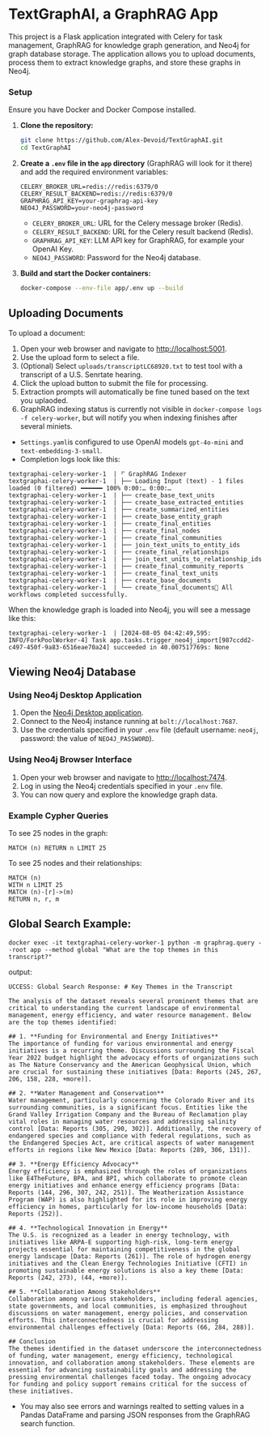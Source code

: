 # TextGraphAI, a GraphRAG App

This project is a Flask application integrated with Celery for task management, GraphRAG for knowledge graph generation, and Neo4j for graph database storage. The application allows you to upload documents, process them to extract knowledge graphs, and store these graphs in Neo4j.

### Setup

Ensure you have Docker and Docker Compose installed.

1. **Clone the repository:**

   ```bash
   git clone https://github.com/Alex-Devoid/TextGraphAI.git
   cd TextGraphAI
   ```

2. **Create a `.env` file in the `app` directory** (GraphRAG will look for it there) and add the required environment variables:

   ```env
   CELERY_BROKER_URL=redis://redis:6379/0
   CELERY_RESULT_BACKEND=redis://redis:6379/0
   GRAPHRAG_API_KEY=your-graphrag-api-key
   NEO4J_PASSWORD=your-neo4j-password
   ```

   - `CELERY_BROKER_URL`: URL for the Celery message broker (Redis).
   - `CELERY_RESULT_BACKEND`: URL for the Celery result backend (Redis).
   - `GRAPHRAG_API_KEY`: LLM API key for GraphRAG, for example your OpenAI Key.
   - `NEO4J_PASSWORD`: Password for the Neo4j database.

3. **Build and start the Docker containers:**

   ```bash
   docker-compose --env-file app/.env up --build
   ```


## Uploading Documents

To upload a document:

1. Open your web browser and navigate to [http://localhost:5001](http://localhost:5001).
2. Use the upload form to select a file.
3. (Optional) Select `uploads/transcriptLC68920.txt` to test tool with a transcript of a U.S. Senrtate hearing.
4. Click the upload button to submit the file for processing.
5. Extraction prompts will automatically be fine tuned based on the text you uplaoded.
6. GraphRAG indexing status is currently not visible in `docker-compose logs -f celery-worker`, but will notify you when indexing finishes after several miniets. 
- `Settings.yaml`is configured to use OpenAI models `gpt-4o-mini` and `text-embedding-3-small`.
- Completion logs look like this:
```
textgraphai-celery-worker-1  | ⠋ GraphRAG Indexer 
textgraphai-celery-worker-1  | ├── Loading Input (text) - 1 files loaded (0 filtered) ━━━━━━ 100% 0:00:… 0:00:…
textgraphai-celery-worker-1  | ├── create_base_text_units
textgraphai-celery-worker-1  | ├── create_base_extracted_entities
textgraphai-celery-worker-1  | ├── create_summarized_entities
textgraphai-celery-worker-1  | ├── create_base_entity_graph
textgraphai-celery-worker-1  | ├── create_final_entities
textgraphai-celery-worker-1  | ├── create_final_nodes
textgraphai-celery-worker-1  | ├── create_final_communities
textgraphai-celery-worker-1  | ├── join_text_units_to_entity_ids
textgraphai-celery-worker-1  | ├── create_final_relationships
textgraphai-celery-worker-1  | ├── join_text_units_to_relationship_ids
textgraphai-celery-worker-1  | ├── create_final_community_reports
textgraphai-celery-worker-1  | ├── create_final_text_units
textgraphai-celery-worker-1  | ├── create_base_documents
textgraphai-celery-worker-1  | └── create_final_documents🚀 All workflows completed successfully.
```

When the knowledge graph is loaded into Neo4j, you will see a message like this:
```
textgraphai-celery-worker-1  | [2024-08-05 04:42:49,595: INFO/ForkPoolWorker-4] Task app.tasks.trigger_neo4j_import[987ccdd2-c497-450f-9a83-6516eae70a24] succeeded in 40.007517769s: None
```


## Viewing Neo4j Database

### Using Neo4j Desktop Application

1. Open the [Neo4j Desktop application](https://neo4j.com/download/?utm_source=Google&utm_medium=PaidSearch&utm_campaign=Evergreen&utm_content=AMS-Search-SEMBrand-Evergreen-None-SEM-SEM-NonABM&utm_term=download%20neo4j&utm_adgroup=download&gad_source=1&gclid=Cj0KCQjwzby1BhCQARIsAJ_0t5MPiON1FsQVy85OZEZAS332LfsIOniodk-9z0h2vfw1QWrLDmB1YAUaAs6DEALw_wcB).
2. Connect to the Neo4j instance running at `bolt://localhost:7687`.
3. Use the credentials specified in your `.env` file (default username: `neo4j`, password: the value of `NEO4J_PASSWORD`).

### Using Neo4j Browser Interface

1. Open your web browser and navigate to [http://localhost:7474](http://localhost:7474).
2. Log in using the Neo4j credentials specified in your `.env` file.
3. You can now query and explore the knowledge graph data.

### Example Cypher Queries

To see 25 nodes in the graph:

```cypher
MATCH (n) RETURN n LIMIT 25
```

To see 25 nodes and their relationships:

```cypher
MATCH (n)
WITH n LIMIT 25
MATCH (n)-[r]->(m)
RETURN n, r, m
```

## Global Search Example:
```
docker exec -it textgraphai-celery-worker-1 python -m graphrag.query --root app --method global "What are the top themes in this transcript?"
```

output:
```
UCCESS: Global Search Response: # Key Themes in the Transcript

The analysis of the dataset reveals several prominent themes that are critical to understanding the current landscape of environmental management, energy efficiency, and water resource management. Below are the top themes identified:

## 1. **Funding for Environmental and Energy Initiatives**
The importance of funding for various environmental and energy initiatives is a recurring theme. Discussions surrounding the Fiscal Year 2022 budget highlight the advocacy efforts of organizations such as The Nature Conservancy and the American Geophysical Union, which are crucial for sustaining these initiatives [Data: Reports (245, 267, 206, 158, 228, +more)].

## 2. **Water Management and Conservation**
Water management, particularly concerning the Colorado River and its surrounding communities, is a significant focus. Entities like the Grand Valley Irrigation Company and the Bureau of Reclamation play vital roles in managing water resources and addressing salinity control [Data: Reports (305, 290, 302)]. Additionally, the recovery of endangered species and compliance with federal regulations, such as the Endangered Species Act, are critical aspects of water management efforts in regions like New Mexico [Data: Reports (289, 306, 131)].

## 3. **Energy Efficiency Advocacy**
Energy efficiency is emphasized through the roles of organizations like E4TheFuture, BPA, and BPI, which collaborate to promote clean energy initiatives and enhance energy efficiency programs [Data: Reports (144, 296, 307, 242, 251)]. The Weatherization Assistance Program (WAP) is also highlighted for its role in improving energy efficiency in homes, particularly for low-income households [Data: Reports (252)].

## 4. **Technological Innovation in Energy**
The U.S. is recognized as a leader in energy technology, with initiatives like ARPA-E supporting high-risk, long-term energy projects essential for maintaining competitiveness in the global energy landscape [Data: Reports (261)]. The role of hydrogen energy initiatives and the Clean Energy Technologies Initiative (CFTI) in promoting sustainable energy solutions is also a key theme [Data: Reports (242, 273), (44, +more)].

## 5. **Collaboration Among Stakeholders**
Collaboration among various stakeholders, including federal agencies, state governments, and local communities, is emphasized throughout discussions on water management, energy policies, and conservation efforts. This interconnectedness is crucial for addressing environmental challenges effectively [Data: Reports (66, 284, 288)].

## Conclusion
The themes identified in the dataset underscore the interconnectedness of funding, water management, energy efficiency, technological innovation, and collaboration among stakeholders. These elements are essential for advancing sustainability goals and addressing the pressing environmental challenges faced today. The ongoing advocacy for funding and policy support remains critical for the success of these initiatives.
```
* You may also see errors and warnings realted to setting values in a Pandas DataFrame and parsing JSON responses from the GraphRAG search function. 
